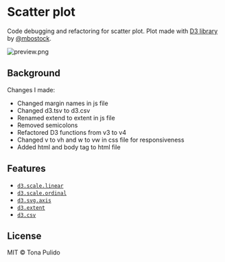 # Scatter plot

Code debugging and refactoring for scatter plot. Plot made with [D3 library](https://d3js.org/) by [@mbostock](https://github.com/mbostock).

![preview.png](https://github.com/tpulido/course-17-18/blob/debug/site/class-2-debug/tpulido/preview.png)

## Background

Changes I made:
* Changed margin names in js file
* Changed d3.tsv to d3.csv
* Renamed extend to extent in js file
* Removed semicolons
* Refactored D3 functions from v3 to v4
* Changed v to vh and w to vw in css file for responsiveness
* Added html and body tag to html file

## Features

*   [`d3.scale.linear`](https://github.com/d3/d3-3.x-api-reference/blob/master/Quantitative-Scales.md#_linear)
*   [`d3.scale.ordinal`](https://github.com/d3/d3-3.x-api-reference/blob/master/Ordinal-Scales.md#ordinal)
*   [`d3.svg.axis`](https://github.com/d3/d3-3.x-api-reference/blob/master/SVG-Axes.md#axis)
*   [`d3.extent`](https://github.com/d3/d3-3.x-api-reference/blob/master/Arrays.md#d3_extent)
*   [`d3.csv`](https://github.com/d3/d3-3.x-api-reference/blob/master/CSV.md#csv)

## License

MIT © Tona Pulido
